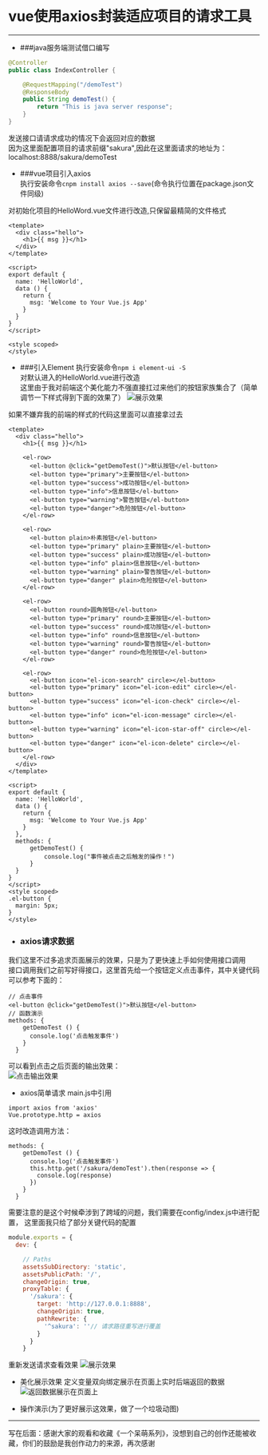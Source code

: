 # vue使用axios封装适应项目的请求工具
---

- ###java服务端测试借口编写
```java
@Controller
public class IndexController {

    @RequestMapping("/demoTest")
    @ResponseBody
    public String demoTest() {
        return "This is java server response";
    }
}
```
发送接口请请求成功的情况下会返回对应的数据  
因为这里面配置项目的请求前缀"sakura",因此在这里面请求的地址为：localhost:8888/sakura/demoTest

- ###vue项目引入axios  
执行安装命令`cnpm install axios --save`(命令执行位置在package.json文件同级)   

对初始化项目的HelloWord.vue文件进行改造,只保留最精简的文件格式  
```vue
<template>
  <div class="hello">
    <h1>{{ msg }}</h1>
  </div>
</template>

<script>
export default {
  name: 'HelloWorld',
  data () {
    return {
      msg: 'Welcome to Your Vue.js App'
    }
  }
}
</script>

<style scoped>
</style>
```
- ###引入Element
执行安装命令`npm i element-ui -S`  
对默认进入的HelloWorld.vue进行改造  
这里由于我对前端这个美化能力不强直接扛过来他们的按钮家族集合了（简单调节一下样式得到下面的效果了）
![展示效果](https://github.com/licunzhi/dream_on_sakura_rain/blob/master/%E4%B8%80%E4%B8%AA%E5%91%86%E8%90%8C/2019-10-10/%E9%A1%B5%E9%9D%A2.jpg?raw=true)


如果不嫌弃我的前端的样式的代码这里面可以直接拿过去
```vue
<template>
  <div class="hello">
    <h1>{{ msg }}</h1>

    <el-row>
      <el-button @click="getDemoTest()">默认按钮</el-button>
      <el-button type="primary">主要按钮</el-button>
      <el-button type="success">成功按钮</el-button>
      <el-button type="info">信息按钮</el-button>
      <el-button type="warning">警告按钮</el-button>
      <el-button type="danger">危险按钮</el-button>
    </el-row>

    <el-row>
      <el-button plain>朴素按钮</el-button>
      <el-button type="primary" plain>主要按钮</el-button>
      <el-button type="success" plain>成功按钮</el-button>
      <el-button type="info" plain>信息按钮</el-button>
      <el-button type="warning" plain>警告按钮</el-button>
      <el-button type="danger" plain>危险按钮</el-button>
    </el-row>

    <el-row>
      <el-button round>圆角按钮</el-button>
      <el-button type="primary" round>主要按钮</el-button>
      <el-button type="success" round>成功按钮</el-button>
      <el-button type="info" round>信息按钮</el-button>
      <el-button type="warning" round>警告按钮</el-button>
      <el-button type="danger" round>危险按钮</el-button>
    </el-row>

    <el-row>
      <el-button icon="el-icon-search" circle></el-button>
      <el-button type="primary" icon="el-icon-edit" circle></el-button>
      <el-button type="success" icon="el-icon-check" circle></el-button>
      <el-button type="info" icon="el-icon-message" circle></el-button>
      <el-button type="warning" icon="el-icon-star-off" circle></el-button>
      <el-button type="danger" icon="el-icon-delete" circle></el-button>
    </el-row>
  </div>
</template>

<script>
export default {
  name: 'HelloWorld',
  data () {
    return {
      msg: 'Welcome to Your Vue.js App'
    }
  },
  methods: {
      getDemoTest() {
          console.log("事件被点击之后触发的操作！")
      }
  }
}
</script>
<style scoped>
.el-button {
  margin: 5px;
}
</style>

```
- ### axios请求数据
我们这里不过多追求页面展示的效果，只是为了更快速上手如何使用接口调用  
接口调用我们之前写好得接口，这里首先给一个按钮定义点击事件，其中关键代码可以参考下面的：
```vue
// 点击事件
<el-button @click="getDemoTest()">默认按钮</el-button>
// 函数演示
methods: {
    getDemoTest () {
      console.log('点击触发事件')
    }
  }
```
可以看到点击之后页面的输出效果：  
![点击输出效果](https://github.com/licunzhi/dream_on_sakura_rain/blob/master/%E4%B8%80%E4%B8%AA%E5%91%86%E8%90%8C/2019-10-10/%E7%82%B9%E5%87%BB%E8%A7%A6%E5%8F%91.jpg?raw=true)

- axios简单请求
main.js中引用
```vue
import axios from 'axios'
Vue.prototype.http = axios
```
这时改造调用方法：
```vue
methods: {
    getDemoTest () {
      console.log('点击触发事件')
      this.http.get('/sakura/demoTest').then(response => {
        console.log(response)
      })
    }
  }
```
需要注意的是这个时候牵涉到了跨域的问题，我们需要在config/index.js中进行配置，
这里面我只给了部分关键代码的配置
```js
module.exports = {
  dev: {

    // Paths
    assetsSubDirectory: 'static',
    assetsPublicPath: '/',
    changeOrigin: true,
    proxyTable: {
      '/sakura': {
        target: 'http://127.0.0.1:8888',
        changeOrigin: true,
        pathRewrite: {
          '^sakura': ''// 请求路径重写进行覆盖
        }
      }
    }
```
重新发送请求查看效果
![展示效果](https://github.com/licunzhi/dream_on_sakura_rain/blob/master/%E4%B8%80%E4%B8%AA%E5%91%86%E8%90%8C/2019-10-10/%E6%9C%8D%E5%8A%A1%E7%AB%AF%E6%95%B0%E6%8D%AE%E8%BF%94%E5%9B%9E.jpg?raw=true)

- 美化展示效果
定义变量双向绑定展示在页面上实时后端返回的数据
![返回数据展示在页面上](https://github.com/licunzhi/dream_on_sakura_rain/blob/master/%E4%B8%80%E4%B8%AA%E5%91%86%E8%90%8C/2019-10-10/%E4%BF%AE%E6%94%B9%E5%BB%BA%E8%AE%AE.jpg?raw=true)


- 操作演示(为了更好展示这效果，做了一个垃圾动图)


---
写在后面：感谢大家的观看和收藏《一个呆萌系列》，没想到自己的创作还能被收藏，你们的鼓励是我创作动力的来源，再次感谢
